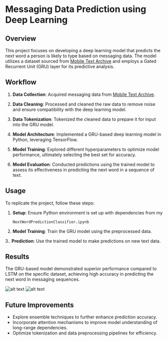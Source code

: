 # Messaging Data Prediction using Deep Learning

## Overview

This project focuses on developing a deep learning model that predicts the next word a person is likely to type based on messaging data. The model utilizes a dataset sourced from [Mobile Text Archive](https://digitalcommons.mtu.edu/mobiletext/1/) and employs a Gated Recurrent Unit (GRU) layer for its predictive analysis.

## Workflow

1. **Data Collection**: Acquired messaging data from [Mobile Text Archive](https://digitalcommons.mtu.edu/mobiletext/1/).
  
2. **Data Cleaning**: Processed and cleaned the raw data to remove noise and ensure compatibility with the deep learning model.

3. **Data Tokenization**: Tokenized the cleaned data to prepare it for input into the GRU model.

4. **Model Architecture**: Implemented a GRU-based deep learning model in Python, leveraging TensorFlow.

5. **Model Training**: Explored different hyperparameters to optimize model performance, ultimately selecting the best set for accuracy.

6. **Model Evaluation**: Conducted predictions using the trained model to assess its effectiveness in predicting the next word in a sequence of text.

## Usage

To replicate the project, follow these steps:

1. **Setup**: Ensure Python environment is set up with dependencies from my 
   ```'
   NextWordPredictionClassifier.ipynb

2. **Model Training**: Train the GRU model using the preprocessed data.

3.. **Prediction**: Use the trained model to make predictions on new text data.

## Results

The GRU-based model demonstrated superior performance compared to LSTM on the specific dataset, achieving high accuracy in predicting the next word in messaging sequences.

![alt text](Result1.png)
![alt text](Result2.png)


## Future Improvements

- Explore ensemble techniques to further enhance prediction accuracy.
- Incorporate attention mechanisms to improve model understanding of long-range dependencies.
- Optimize tokenization and data preprocessing pipelines for efficiency.
